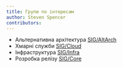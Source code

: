 ```yaml
---
title: Групи по інтересам
author: Steven Spencer
contributors:
---
```


- Альтернативна архітектура [SIG/AltArch](https://sig-altarch.rocky.page)
- Хмарні служби [SIG/Cloud](https://sig-cloud.rocky.page/)
- Інфраструктура [SIG/Infra](https://infra.rocky.page/)
- Розробка релізу [SIG/Core](https://sig-core.rocky.page)
